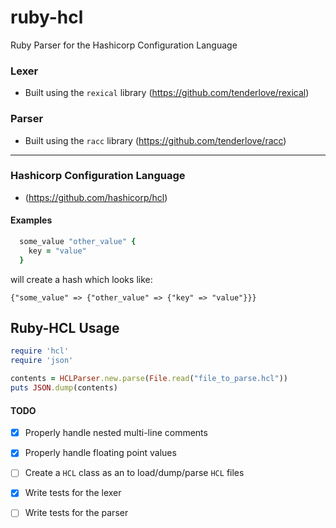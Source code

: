 # ruby-hcl
Ruby Parser for the Hashicorp Configuration Language


### Lexer
  - Built using the `rexical` library (https://github.com/tenderlove/rexical)
  
### Parser
  - Built using the `racc` library (https://github.com/tenderlove/racc)

---
### Hashicorp Configuration Language
  - (https://github.com/hashicorp/hcl)
  
#### Examples
``` ruby
  some_value "other_value" {
    key = "value"
  }
```

will create a hash which looks like:

`{"some_value" => {"other_value" => {"key" => "value"}}}`
  
## Ruby-HCL Usage

``` ruby
require 'hcl'
require 'json'

contents = HCLParser.new.parse(File.read("file_to_parse.hcl"))
puts JSON.dump(contents)
```


#### TODO
- [x] Properly handle nested multi-line comments
- [x] Properly handle floating point values
- [ ] Create a `HCL` class as an to load/dump/parse `HCL` files
- [x] Write tests for the lexer
- [ ] Write tests for the parser


